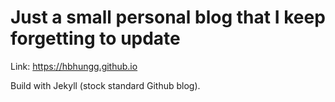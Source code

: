# Just a small personal blog that I keep forgetting to update

Link: <https://hbhungg.github.io>

Build with Jekyll (stock standard Github blog).


